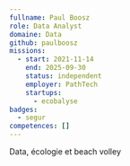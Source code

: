 ```yaml
---
fullname: Paul Boosz
role: Data Analyst
domaine: Data
github: paulboosz
missions:
  - start: 2021-11-14
    end: 2025-09-30
    status: independent
    employer: PathTech
    startups:
      - ecobalyse
badges:
  - segur
competences: []
---
```

Data, écologie et beach volley